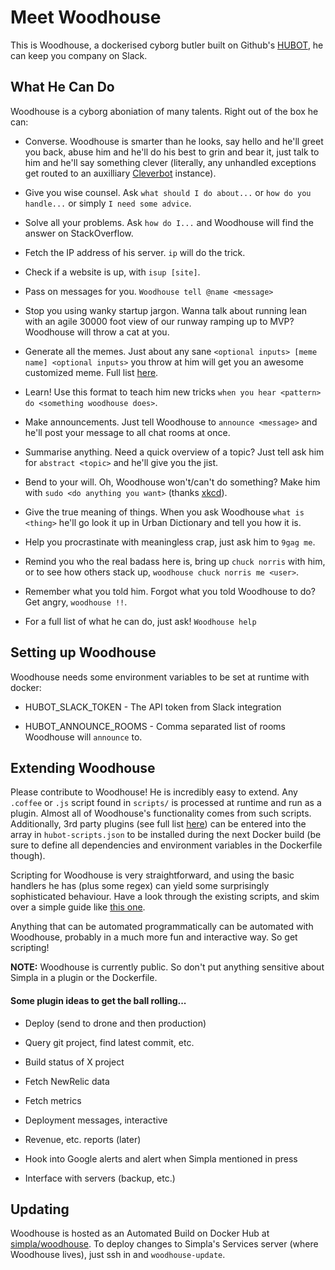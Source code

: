 # Meet Woodhouse

This is Woodhouse, a dockerised cyborg butler built on Github's [HUBOT](https://hubot.github.com/), he can keep you company on Slack.

## What He Can Do
Woodhouse is a cyborg aboniation of many talents. Right out of the box he can: 

- Converse. Woodhouse is smarter than he looks, say hello and he'll greet you back, abuse him and he'll do his best to grin and bear it, just talk to him and he'll say something clever (literally, any unhandled exceptions get routed to an auxilliary [Cleverbot](http://cleverbot.com) instance).

- Give you wise counsel. Ask ```what should I do about...``` or ```how do you handle...``` or simply ```I need some advice```.

- Solve all your problems. Ask ```how do I...``` and Woodhouse will find the answer on StackOverflow.

- Fetch the IP address of his server. ```ip``` will do the trick.

- Check if a website is up, with ```isup [site]```.

- Pass on messages for you. ```Woodhouse tell @name <message>```

- Stop you using wanky startup jargon. Wanna talk about running lean with an agile 30000 foot view of our runway ramping up to MVP? Woodhouse will throw a cat at you.

- Generate all the memes. Just about any sane ```<optional inputs> [meme name] <optional inputs>``` you throw at him will get you an awesome customized meme. Full list [here](https://github.com/github/hubot-scripts/blob/master/src/scripts/meme_captain.coffee).

- Learn! Use this format to teach him new tricks ```when you hear <pattern> do <something woodhouse does>```.

- Make announcements. Just tell Woodhouse to ```announce <message>``` and he'll post your message to all chat rooms at once.

- Summarise anything. Need a quick overview of a topic? Just tell ask him for ```abstract <topic>``` and he'll give you the jist.

- Bend to your will. Oh, Woodhouse won't/can't do something? Make him with ```sudo <do anything you want>``` (thanks [xkcd](http://xkcd.com/149/)).

- Give the true meaning of things. When you ask Woodhouse ```what is <thing>``` he'll go look it up in Urban Dictionary and tell you how it is.

- Help you procrastinate with meaningless crap, just ask him to ```9gag me```.

- Remind you who the real badass here is, bring up ```chuck norris``` with him, or to see how others stack up, ```woodhouse chuck norris me <user>```.

- Remember what you told him. Forgot what you told Woodhouse to do? Get angry, ```woodhouse !!```.

- For a full list of what he can do, just ask! ```Woodhouse help```

## Setting up Woodhouse
Woodhouse needs some environment variables to be set at runtime with docker:

- HUBOT_SLACK_TOKEN - The API token from Slack integration

- HUBOT_ANNOUNCE_ROOMS - Comma separated list of rooms Woodhouse will `announce` to.
 
## Extending Woodhouse
Please contribute to Woodhouse! He is incredibly easy to extend. Any ```.coffee``` or ```.js``` script found in ```scripts/``` is processed at runtime and run as a plugin. Almost all of Woodhouse's functionality comes from such scripts. Additionally, 3rd party plugins (see full list [here](http://hubot-script-catalog.herokuapp.com)) can be entered into the array in ```hubot-scripts.json``` to be installed during the next Docker build (be sure to define all dependencies and environment variables in the Dockerfile though).

Scripting for Woodhouse is very straightforward, and using the basic handlers he has (plus some regex) can yield some surprisingly sophisticated behaviour. Have a look through the existing scripts, and skim over a simple guide like [this one](http://theprogrammingbutler.com/blog/archives/2011/10/28/hubot-scripts-explained/).

Anything that can be automated programmatically can be automated with Woodhouse, probably in a much more fun and interactive way. So get scripting!

**NOTE:** Woodhouse is currently public. So don't put anything sensitive about Simpla in a plugin or the Dockerfile.

#### Some plugin ideas to get the ball rolling...
  
- Deploy (send to drone and then production)

- Query git project, find latest commit, etc.

- Build status of X project  
  
- Fetch NewRelic data  
  
- Fetch metrics  
  
- Deployment messages, interactive

- Revenue, etc. reports (later)

- Hook into Google alerts and alert when Simpla mentioned in press

- Interface with servers (backup, etc.)


## Updating
Woodhouse is hosted as an Automated Build on Docker Hub at [simpla/woodhouse](https://registry.hub.docker.com/u/simpla/woodhouse/). To deploy changes to Simpla's Services server (where Woodhouse lives), just ssh in and ```woodhouse-update```.